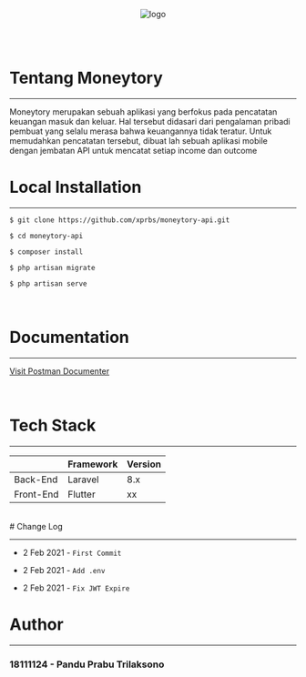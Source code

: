 <p align="center">
<img src="https://i.ibb.co/RBWgYN3/logo.png" alt="logo" border="0" />
</p>
<br>
<br>



# Tentang Moneytory
------------
Moneytory merupakan sebuah aplikasi yang berfokus pada pencatatan keuangan masuk dan keluar. Hal tersebut didasari dari pengalaman pribadi pembuat yang selalu merasa bahwa keuangannya tidak teratur. Untuk memudahkan pencatatan tersebut, dibuat lah sebuah aplikasi mobile dengan jembatan API untuk mencatat setiap income dan outcome
<br>

# Local Installation

------------
`$ git clone https://github.com/xprbs/moneytory-api.git`

`$ cd moneytory-api`

`$ composer install`

`$ php artisan migrate`

`$ php artisan serve`

<br>


# Documentation

------------

[Visit Postman Documenter](https://documenter.postman.com/preview/12373016-2747ad4c-1063-4493-9137-3241530f96f5?environment=&versionTag=latest&apiName=CURRENT&version=latest&documentationLayout=classic-double-column&right-sidebar=303030&top-bar=FFFFFF&highlight=EF5B25 "Visit Postman Documenter")

<br>

# Tech Stack

------------

|   | Framework  | Version
| ------------ | ------------ | ------------ |
| Back-End  |  Laravel | 8.x
| Front-End  |  Flutter | xx

<br>
# Change Log

------------


- 2 Feb 2021 - `First Commit`

- 2 Feb 2021 - `Add .env`

- 2 Feb 2021 - `Fix JWT Expire`

# Author

------------
### 18111124 - Pandu Prabu Trilaksono


